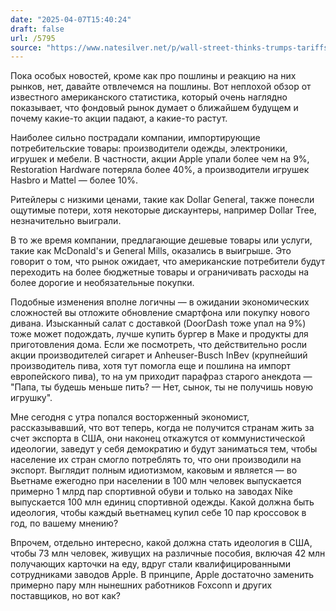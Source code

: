 ```yaml
---
date: "2025-04-07T15:40:24"
draft: false
url: /5795
source: "https://www.natesilver.net/p/wall-street-thinks-trumps-tariffs"
---
```


Пока особых новостей, кроме как про пошлины и реакцию на них рынков, нет, давайте отвлечемся на пошлины. Вот неплохой обзор от известного американского статистика, который очень наглядно показывает, что фондовый рынок думает о ближайшем будущем и почему какие-то акции падают, а какие-то растут.

Наиболее сильно пострадали компании, импортирующие потребительские товары: производители одежды, электроники, игрушек и мебели. В частности, акции Apple упали более чем на 9%, Restoration Hardware потеряла более 40%, а производители игрушек Hasbro и Mattel — более 10%. 

Ритейлеры с низкими ценами, такие как Dollar General, также понесли ощутимые потери, хотя некоторые дискаунтеры, например Dollar Tree, незначительно выиграли.

В то же время компании, предлагающие дешевые товары или услуги, такие как McDonald's и General Mills, оказались в выигрыше. Это говорит о том, что рынок ожидает, что американские потребители будут переходить на более бюджетные товары и ограничивать расходы на более дорогие и необязательные покупки.

Подобные изменения вполне логичны — в ожидании экономических сложностей вы отложите обновление смартфона или покупку нового дивана. Изысканный салат с доставкой (DoorDash тоже упал на 9%) тоже может подождать, лучше купить бургер в Маке и продукты для приготовления дома. Если же посмотреть, что действительно росли акции производителей сигарет и Anheuser-Busch InBev (крупнейший производитель пива, хотя тут помогла еще и пошлина на импорт европейского пива), то на ум приходит парафраз старого анекдота — "Папа, ты будешь меньше пить? — Нет, сынок, ты не получишь новую игрушку". 

Мне сегодня с утра попался восторженный экономист, рассказывавший, что вот теперь, когда не получится странам жить за счет экспорта в США, они наконец откажутся от коммунистической идеологии, заведут у себя демократию и будут заниматься тем, чтобы население их стран смогло потреблять то, что они производили на экспорт. Выглядит полным идиотизмом, каковым и является — во Вьетнаме ежегодно при населении в 100 млн человек выпускается примерно 1 млрд пар спортивной обуви и только на заводах Nike выпускается 100 млн единиц спортивной одежды. Какой должна быть идеология, чтобы каждый вьетнамец купил себе 10 пар кроссовок в год, по вашему мнению? 

Впрочем, отдельно интересно, какой должна стать идеология в США, чтобы 73 млн человек, живущих на различные пособия, включая 42 млн получающих карточки на еду, вдруг стали квалифицированными сотрудниками заводов Apple. В принципе, Apple достаточно заменить примерно пару млн нынешних работников Foxconn и других поставщиков, но вот как?
